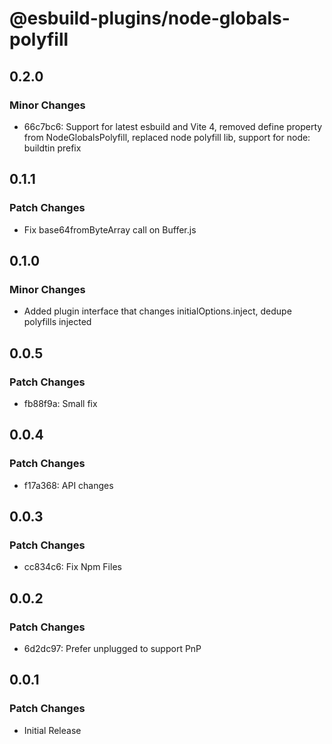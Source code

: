 # @esbuild-plugins/node-globals-polyfill

## 0.2.0

### Minor Changes

-   66c7bc6: Support for latest esbuild and Vite 4, removed define property from NodeGlobalsPolyfill, replaced node polyfill lib, support for node: buildtin prefix

## 0.1.1

### Patch Changes

-   Fix base64fromByteArray call on Buffer.js

## 0.1.0

### Minor Changes

-   Added plugin interface that changes initialOptions.inject, dedupe polyfills injected

## 0.0.5

### Patch Changes

-   fb88f9a: Small fix

## 0.0.4

### Patch Changes

-   f17a368: API changes

## 0.0.3

### Patch Changes

-   cc834c6: Fix Npm Files

## 0.0.2

### Patch Changes

-   6d2dc97: Prefer unplugged to support PnP

## 0.0.1

### Patch Changes

-   Initial Release
